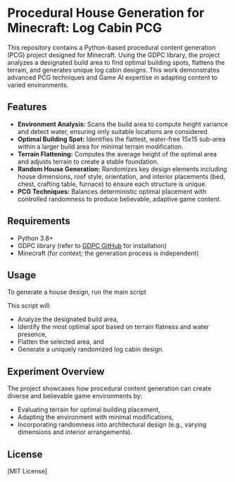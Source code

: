 # Procedural House Generation for Minecraft: Log Cabin PCG

This repository contains a Python-based procedural content generation (PCG) project designed for Minecraft. Using the GDPC library, the project analyzes a designated build area to find optimal building spots, flattens the terrain, and generates unique log cabin designs. This work demonstrates advanced PCG techniques and Game AI expertise in adapting content to varied environments.

## Features

- **Environment Analysis:** Scans the build area to compute height variance and detect water, ensuring only suitable locations are considered.
- **Optimal Building Spot:** Identifies the flattest, water-free 15x15 sub-area within a larger build area for minimal terrain modification.
- **Terrain Flattening:** Computes the average height of the optimal area and adjusts terrain to create a stable foundation.
- **Random House Generation:** Randomizes key design elements including house dimensions, roof style, orientation, and interior placements (bed, chest, crafting table, furnace) to ensure each structure is unique.
- **PCG Techniques:** Balances deterministic optimal placement with controlled randomness to produce believable, adaptive game content.

## Requirements

- Python 3.8+
- GDPC library (refer to [GDPC GitHub](https://github.com/avdstaaij/gdpc) for installation)
- Minecraft (for context; the generation process is independent)

## Usage

To generate a house design, run the main script

This script will:
- Analyze the designated build area,
- Identify the most optimal spot based on terrain flatness and water presence,
- Flatten the selected area, and
- Generate a uniquely randomized log cabin design.

## Experiment Overview

The project showcases how procedural content generation can create diverse and believable game environments by:
- Evaluating terrain for optimal building placement,
- Adapting the environment with minimal modifications,
- Incorporating randomness into architectural design (e.g., varying dimensions and interior arrangements).

## License

[MIT License]
